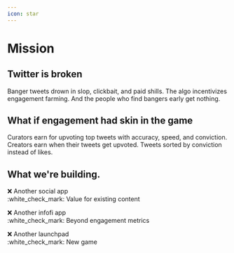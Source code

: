 ```yaml
---
icon: star
---
```


# Mission

## **Twitter is broken**

Banger tweets drown in slop, clickbait, and paid shills. The algo incentivizes engagement farming. And the people who find bangers early get nothing.

## **What if engagement had skin in the game**

Curators earn for upvoting top tweets with accuracy, speed, and conviction. Creators earn when their tweets get upvoted. Tweets sorted by conviction instead of likes.

## What we're building.

:x: Another social app\
:white\_check\_mark: Value for existing content

:x: Another infofi app\
:white\_check\_mark: Beyond engagement metrics

:x: Another launchpad\
:white\_check\_mark: New game

